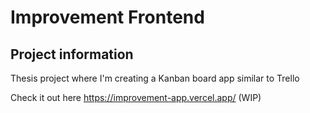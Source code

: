 # Improvement Frontend

## Project information

Thesis project where I'm creating a Kanban board app similar to Trello

Check it out here https://improvement-app.vercel.app/ (WIP)